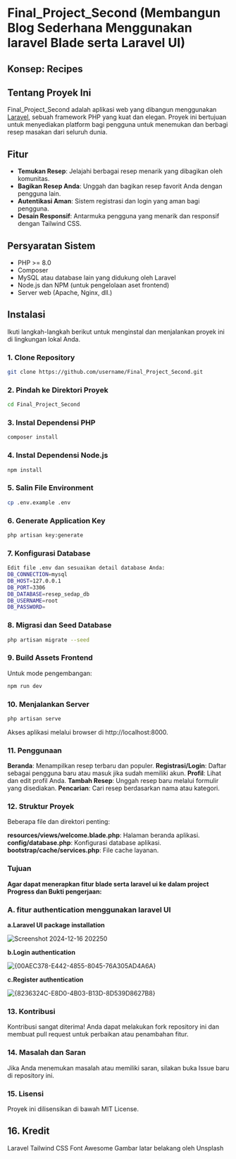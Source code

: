 # Final_Project_Second (Membangun Blog Sederhana Menggunakan laravel Blade serta Laravel UI)

## Konsep: Recipes

## Tentang Proyek Ini

Final_Project_Second adalah aplikasi web yang dibangun menggunakan [Laravel](https://laravel.com), sebuah framework PHP yang kuat dan elegan. Proyek ini bertujuan untuk menyediakan platform bagi pengguna untuk menemukan dan berbagi resep masakan dari seluruh dunia.

## Fitur

- **Temukan Resep**: Jelajahi berbagai resep menarik yang dibagikan oleh komunitas.
- **Bagikan Resep Anda**: Unggah dan bagikan resep favorit Anda dengan pengguna lain.
- **Autentikasi Aman**: Sistem registrasi dan login yang aman bagi pengguna.
- **Desain Responsif**: Antarmuka pengguna yang menarik dan responsif dengan Tailwind CSS.

## Persyaratan Sistem

- PHP >= 8.0
- Composer
- MySQL atau database lain yang didukung oleh Laravel
- Node.js dan NPM (untuk pengelolaan aset frontend)
- Server web (Apache, Nginx, dll.)

## Instalasi

Ikuti langkah-langkah berikut untuk menginstal dan menjalankan proyek ini di lingkungan lokal Anda.

### 1. Clone Repository

```bash
git clone https://github.com/username/Final_Project_Second.git
```
### 2. Pindah ke Direktori Proyek
```bash
cd Final_Project_Second
```
### 3. Instal Dependensi PHP
```bash
composer install
```
### 4. Instal Dependensi Node.js
```bash
npm install
```
### 5. Salin File Environment
```bash
cp .env.example .env
```
### 6. Generate Application Key
```bash
php artisan key:generate
```
### 7. Konfigurasi Database
```bash
Edit file .env dan sesuaikan detail database Anda:
DB_CONNECTION=mysql
DB_HOST=127.0.0.1
DB_PORT=3306
DB_DATABASE=resep_sedap_db
DB_USERNAME=root
DB_PASSWORD=
```
### 8. Migrasi dan Seed Database
```bash
php artisan migrate --seed
```
### 9. Build Assets Frontend
Untuk mode pengembangan:
```bash
npm run dev
```
### 10. Menjalankan Server
```bash
php artisan serve
```
Akses aplikasi melalui browser di http://localhost:8000.

### 11. Penggunaan
**Beranda**: Menampilkan resep terbaru dan populer.
**Registrasi/Login**: Daftar sebagai pengguna baru atau masuk jika sudah memiliki akun.
**Profil**: Lihat dan edit profil Anda.
**Tambah Resep**: Unggah resep baru melalui formulir yang disediakan.
**Pencarian**: Cari resep berdasarkan nama atau kategori.

### 12. Struktur Proyek
Beberapa file dan direktori penting:

**resources/views/welcome.blade.php**: Halaman beranda aplikasi.
**config/database.php**: Konfigurasi database aplikasi.
**bootstrap/cache/services.php**: File cache layanan.

### Tujuan 
**Agar dapat menerapkan fitur blade serta laravel ui ke dalam project**
**Progress dan Bukti pengerjaan:**
### A. fitur authentication menggunakan laravel UI

**a.Laravel UI package installation**

![Screenshot 2024-12-16 202250](https://github.com/user-attachments/assets/fc750979-9a8c-4d90-b7e2-b193a669d900)

**b.Login authentication**

![{00AEC378-E442-4855-8045-76A305AD4A6A}](https://github.com/user-attachments/assets/33bdde66-d6f5-4b6e-a729-d341802449a0)

**c.Register authentication**

![{8236324C-E8D0-4B03-B13D-8D539D8627B8}](https://github.com/user-attachments/assets/784ccc92-6419-4817-bbe5-67031cb2768c)


### 13. Kontribusi
Kontribusi sangat diterima! Anda dapat melakukan fork repository ini dan membuat pull request untuk perbaikan atau penambahan fitur.

### 14. Masalah dan Saran
Jika Anda menemukan masalah atau memiliki saran, silakan buka Issue baru di repository ini.

### 15. Lisensi
Proyek ini dilisensikan di bawah MIT License.

## 16. Kredit
Laravel
Tailwind CSS
Font Awesome
Gambar latar belakang oleh Unsplash
